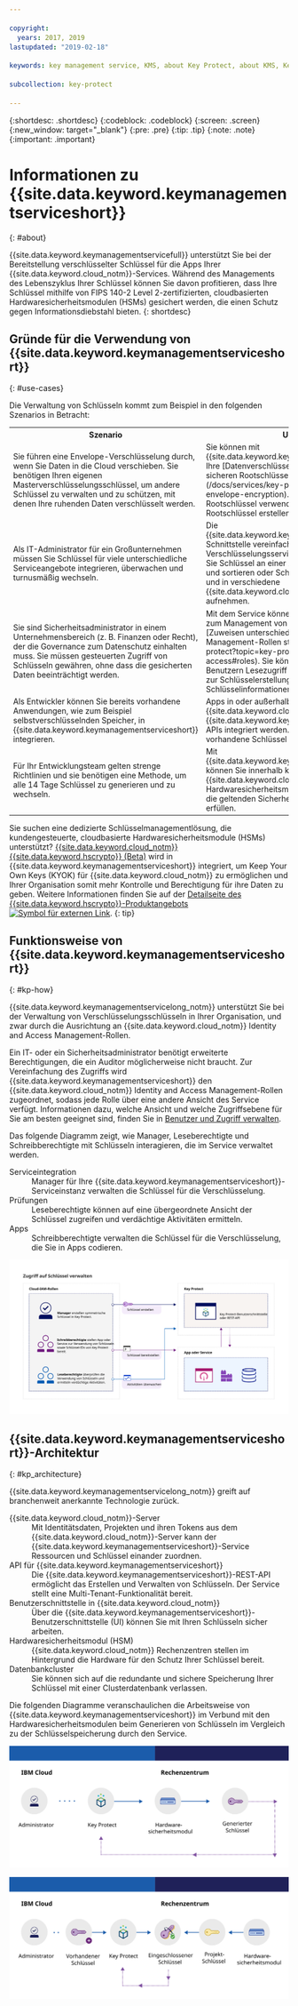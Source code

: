 ```yaml
---

copyright:
  years: 2017, 2019
lastupdated: "2019-02-18"

keywords: key management service, KMS, about Key Protect, about KMS, Key Protect use cases, KMS use cases

subcollection: key-protect

---
```


{:shortdesc: .shortdesc}
{:codeblock: .codeblock}
{:screen: .screen}
{:new_window: target="_blank"}
{:pre: .pre}
{:tip: .tip}
{:note: .note}
{:important: .important}

# Informationen zu {{site.data.keyword.keymanagementserviceshort}}
{: #about}

{{site.data.keyword.keymanagementservicefull}} unterstützt Sie bei der Bereitstellung verschlüsselter Schlüssel für die Apps Ihrer {{site.data.keyword.cloud_notm}}-Services. Während des Managements des Lebenszyklus Ihrer Schlüssel können Sie davon profitieren, dass Ihre Schlüssel mithilfe von FIPS 140-2 Level 2-zertifizierten, cloudbasierten Hardwaresicherheitsmodulen (HSMs) gesichert werden, die einen Schutz gegen Informationsdiebstahl bieten.
{: shortdesc}

## Gründe für die Verwendung von {{site.data.keyword.keymanagementserviceshort}}
{: #use-cases}

Die Verwaltung von Schlüsseln kommt zum Beispiel in den folgenden Szenarios in Betracht:

<table>
  <tr>
    <th>Szenario</th>
    <th>Ursachen</th>
  </tr>
  <tr>
    <td>Sie führen eine Envelope-Verschlüsselung durch, wenn Sie Daten in die Cloud verschieben. Sie benötigen Ihren eigenen Masterverschlüsselungsschlüssel, um andere Schlüssel zu verwalten und zu schützen, mit denen Ihre ruhenden Daten verschlüsselt werden.</td>
    <td>Sie können mit {{site.data.keyword.keymanagementserviceshort}} Ihre [Datenverschlüsselungsschlüssel in einen sehr sicheren Rootschlüssel einschließen](/docs/services/key-protect?topic=key-protect-envelope-encryption). Sie können Ihre eigenen Rootschlüssel verwenden oder im Service neue Rootschlüssel erstellen.</td>
  </tr>
  <tr>
    <td>Als IT-Administrator für ein Großunternehmen müssen Sie Schlüssel für viele unterschiedliche Serviceangebote integrieren, überwachen und turnusmäßig wechseln.</td>
    <td>Die {{site.data.keyword.keymanagementserviceshort}}-Schnittstelle vereinfacht das Management mehrerer Verschlüsselungsservices. Mit dem Service können Sie Schlüssel an einer zentralen Position verwalten und sortieren oder Schlüssel nach Projekt trennen und in verschiedene {{site.data.keyword.cloud_notm}}-Bereiche aufnehmen.</td>
  </tr>
  <tr>
    <td>Sie sind Sicherheitsadministrator in einem Unternehmensbereich (z. B. Finanzen oder Recht), der die Governance zum Datenschutz einhalten muss. Sie müssen gesteuerten Zugriff von Schlüsseln gewähren, ohne dass die gesicherten Daten beeinträchtigt werden.</td>
    <td>Mit dem Service können Sie den Benutzerzugriff zum Management von Schlüsseln durch das [Zuweisen unterschiedlicher Identity and Access Management-Rollen steuern](/docs/services/key-protect?topic=key-protect-manage-access#roles). Sie können beispielsweise Benutzern Lesezugriff erteilen, die Informationen zur Schlüsselerstellung anzeigen müssen, ohne die Schlüsselinformationen anzuzeigen.</td>
  <tr>
    <td>Als Entwickler können Sie bereits vorhandene Anwendungen, wie zum Beispiel selbstverschlüsselnden Speicher, in {{site.data.keyword.keymanagementserviceshort}} integrieren.</td>
    <td>Apps in oder außerhalb von {{site.data.keyword.cloud_notm}} können mit den {{site.data.keyword.keymanagementserviceshort}}-APIs integriert werden. Sie können eigene vorhandene Schlüssel für Ihre Apps verwenden. </td>
  </tr>
  <tr>
    <td>Für Ihr Entwicklungsteam gelten strenge Richtlinien und sie benötigen eine Methode, um alle 14 Tage Schlüssel zu generieren und zu wechseln.</td>
    <td>Mit {{site.data.keyword.keymanagementserviceshort}} können Sie innerhalb kurzer Zeit Schlüssel über ein {{site.data.keyword.cloud_notm}}-Hardwaresicherheitsmodul (HSM) generieren, um die geltenden Sicherheitsvorgaben zeitgerecht zu erfüllen.</td>
  </tr>
</table>

Sie suchen eine dedizierte Schlüsselmanagementlösung, die kundengesteuerte, cloudbasierte Hardwaresicherheitsmodule (HSMs) unterstützt? [{{site.data.keyword.cloud_notm}} {{site.data.keyword.hscrypto}} (Beta)](/docs/services/hs-crypto?topic=hs-crypto-get-started) wird in {{site.data.keyword.keymanagementserviceshort}} integriert, um Keep Your Own Keys (KYOK) für {{site.data.keyword.cloud_notm}} zu ermöglichen und Ihrer Organisation somit mehr Kontrolle und Berechtigung für ihre Daten zu geben. Weitere Informationen finden Sie auf der [Detailseite des {{site.data.keyword.hscrypto}}-Produktangebots ![Symbol für externen Link](../../icons/launch-glyph.svg "Symbol für externen Link")](https://{DomainName}/catalog/services/hyper-protect-crypto-services).
{: tip}

## Funktionsweise von {{site.data.keyword.keymanagementserviceshort}}
{: #kp-how}

{{site.data.keyword.keymanagementservicelong_notm}} unterstützt Sie bei der Verwaltung von Verschlüsselungsschlüsseln in Ihrer Organisation, und zwar durch die Ausrichtung an {{site.data.keyword.cloud_notm}} Identity and Access Management-Rollen.

Ein IT- oder ein Sicherheitsadministrator benötigt erweiterte Berechtigungen, die ein Auditor möglicherweise nicht braucht. Zur Vereinfachung des Zugriffs wird {{site.data.keyword.keymanagementserviceshort}} den {{site.data.keyword.cloud_notm}} Identity and Access Management-Rollen zugeordnet, sodass jede Rolle über eine andere Ansicht des Service verfügt. Informationen dazu, welche Ansicht und welche Zugriffsebene für Sie am besten geeignet sind, finden Sie in [Benutzer und Zugriff verwalten](/docs/services/key-protect?topic=key-protect-manage-access#roles).

Das folgende Diagramm zeigt, wie Manager, Leseberechtigte und Schreibberechtigte mit Schlüsseln interagieren, die im Service verwaltet werden.

<dl>
  <dt>Serviceintegration</dt>
    <dd>Manager für Ihre {{site.data.keyword.keymanagementserviceshort}}-Serviceinstanz verwalten die Schlüssel
für die Verschlüsselung.</dd>
  <dt>Prüfungen</dt>
    <dd>Leseberechtigte können auf eine übergeordnete Ansicht der Schlüssel zugreifen und verdächtige Aktivitäten ermitteln.</dd>
  <dt>Apps</dt>
    <dd>Schreibberechtigte verwalten die Schlüssel für die Verschlüsselung, die Sie in Apps codieren.</dd>
</dl>

![Das Diagramm zeigt dieselben Komponenten, die auch in der vorhergehenden Definitionsliste beschrieben sind.](images/keys-use-cases_min.svg)

## {{site.data.keyword.keymanagementserviceshort}}-Architektur
{: #kp_architecture}

{{site.data.keyword.keymanagementservicelong_notm}} greift auf branchenweit anerkannte Technologie zurück.

<dl>
  <dt>{{site.data.keyword.cloud_notm}}-Server</dt>
    <dd>Mit Identitätsdaten, Projekten und ihren Tokens aus dem {{site.data.keyword.cloud_notm}}-Server kann der {{site.data.keyword.keymanagementserviceshort}}-Service Ressourcen und Schlüssel einander zuordnen.</dd>
  <dt>API für {{site.data.keyword.keymanagementserviceshort}}</dt>
    <dd>Die {{site.data.keyword.keymanagementserviceshort}}-REST-API ermöglicht das Erstellen und Verwalten von Schlüsseln. Der Service stellt eine Multi-Tenant-Funktionalität bereit.</dd>
  <dt>Benutzerschnittstelle in {{site.data.keyword.cloud_notm}}</dt>
    <dd>Über die {{site.data.keyword.keymanagementserviceshort}}-Benutzerschnittstelle (UI) können Sie mit Ihren Schlüsseln sicher arbeiten.</dd>
  <dt>Hardwaresicherheitsmodul (HSM)</dt>
    <dd>{{site.data.keyword.cloud_notm}} Rechenzentren stellen im Hintergrund die Hardware für den Schutz Ihrer Schlüssel bereit.</dd>
  <dt>Datenbankcluster</dt>
    <dd>Sie können sich auf die redundante und sichere Speicherung Ihrer Schlüssel mit einer Clusterdatenbank verlassen.</dd>
</dl>

Die folgenden Diagramme veranschaulichen die Arbeitsweise von {{site.data.keyword.keymanagementserviceshort}} im Verbund mit den Hardwaresicherheitsmodulen beim Generieren von Schlüsseln im Vergleich zu der Schlüsselspeicherung durch den Service.

![Das Diagramm zeigt die Generierung von Schlüsseln.](images/generated-key_min.svg)

![Das Diagramm zeigt, wie vorhandene Schlüssel gespeichert werden.](images/stored-key_min.svg)
